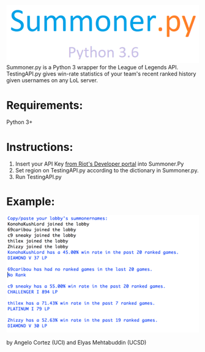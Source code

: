 ![alt text](https://github.com/angelotc/ShouldIDodge/blob/master/static/Summoner.png)
Summoner.py is a Python 3 wrapper for the League of Legends API. TestingAPI.py gives win-rate statistics of your team's recent ranked history given usernames on any LoL server.

# Requirements: 
Python 3+

# Instructions:
1. Insert your API Key [from Riot's Developer portal](https://developer.riotgames.com/) into Summoner.Py 
2. Set region on TestingAPI.py according to the dictionary in Summoner.py.
3. Run TestingAPI.py

# Example: 
![alt text](https://github.com/angelotc/ShouldIDodge/blob/master/static/shouldidodge.PNG)
 
 
 by Angelo Cortez (UCI) and Elyas Mehtabuddin (UCSD)
